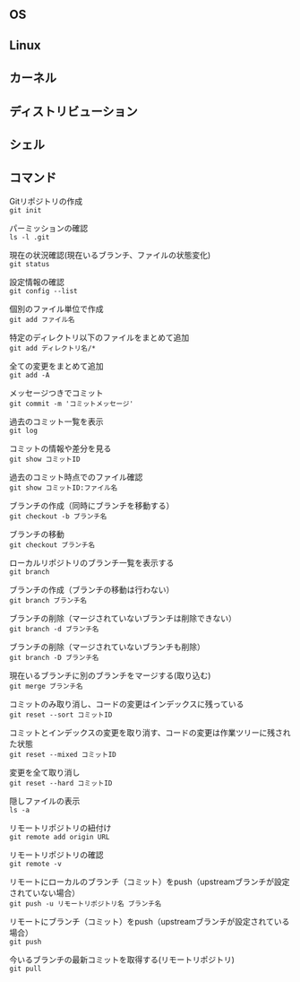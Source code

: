 ## OS

## Linux

## カーネル

## ディストリビューション

## シェル

## コマンド
Gitリポジトリの作成  
`
git init
`

パーミッションの確認  
`
ls -l .git
`

現在の状況確認(現在いるブランチ、ファイルの状態変化)  
`
git status
`

設定情報の確認  
`
git config --list
`

個別のファイル単位で作成  
`
git add ファイル名
`

特定のディレクトリ以下のファイルをまとめて追加  
`
git add ディレクトリ名/*
`

全ての変更をまとめて追加  
`
git add -A
`

メッセージつきでコミット  
`
git commit -m 'コミットメッセージ'
`

過去のコミット一覧を表示  
`
git log
`

コミットの情報や差分を見る  
`
git show コミットID
`

過去のコミット時点でのファイル確認  
`
git show コミットID:ファイル名
`

ブランチの作成（同時にブランチを移動する）  
`
git checkout -b ブランチ名
`

ブランチの移動  
`
git checkout ブランチ名
`

ローカルリポジトリのブランチ一覧を表示する  
`
git branch
`

ブランチの作成（ブランチの移動は行わない）  
`
git branch ブランチ名
`

ブランチの削除（マージされていないブランチは削除できない）  
`
git branch -d ブランチ名
`

ブランチの削除（マージされていないブランチも削除）  
`
git branch -D ブランチ名
`

現在いるブランチに別のブランチをマージする(取り込む)  
`
git merge ブランチ名
`

コミットのみ取り消し、コードの変更はインデックスに残っている  
`
git reset --sort コミットID
`

コミットとインデックスの変更を取り消す、コードの変更は作業ツリーに残された状態  
`
git reset --mixed コミットID
`

変更を全て取り消し  
`
git reset --hard コミットID
`

隠しファイルの表示  
`
ls -a
`

リモートリポジトリの紐付け  
`
git remote add origin URL
`

リモートリポジトリの確認  
`
git remote -v
`

リモートにローカルのブランチ（コミット）をpush（upstreamブランチが設定されていない場合）  
`
git push -u リモートリポジトリ名 ブランチ名
`

リモートにブランチ（コミット）をpush（upstreamブランチが設定されている場合）  
`
git push
`

今いるブランチの最新コミットを取得する(リモートリポジトリ)   
`
git pull
`

